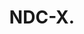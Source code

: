 ---
#preview
title: NDC-X.
image: img/projects/1.jpg
short: A powerful B2B portal designed for streamlined and efficient flight booking, offering reliability and advanced solutions for businesses.

#full details

---